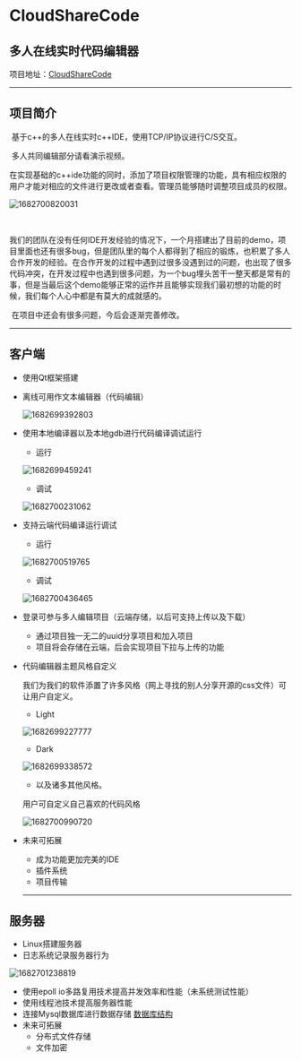 # CloudShareCode
## 多人在线实时代码编辑器

项目地址：[CloudShareCode](https://github.com/GnoCiYeH/CloudShareCode.git)

---

## 项目简介

​	基于c++的多人在线实时c++IDE，使用TCP/IP协议进行C/S交互。

​	多人共同编辑部分请看演示视频。

​	在实现基础的c++ide功能的同时，添加了项目权限管理的功能，具有相应权限的用户才能对相应的文件进行更改或者查看。管理员能够随时调整项目成员的权限。

![1682700820031](.\README_IMAGE\1682700820031.png)

​	

​	我们的团队在没有任何IDE开发经验的情况下，一个月搭建出了目前的demo，项目里面也还有很多bug，但是团队里的每个人都得到了相应的锻炼，也积累了多人合作开发的经验。在合作开发的过程中遇到过很多没遇到过的问题，也出现了很多代码冲突，在开发过程中也遇到很多问题，为一个bug埋头苦干一整天都是常有的事，但是当最后这个demo能够正常的运作并且能够实现我们最初想的功能的时候，我们每个人心中都是有莫大的成就感的。

​	在项目中还会有很多问题，今后会逐渐完善修改。

---

## 客户端

- 使用Qt框架搭建

- 离线可用作文本编辑器（代码编辑）

  ![1682699392803](.\README_IMAGE\1682699392803.png)

- 使用本地编译器以及本地gdb进行代码编译调试运行

  - 运行

  ![1682699459241](.\README_IMAGE\1682699459241.png)

  - 调试

  ![1682700231062](.\README_IMAGE\1682700231062.png)

- 支持云端代码编译运行调试

  - 运行

  ![1682700519765](.\README_IMAGE\1682700519765.png)

  - 调试

  ![1682700436465](.\README_IMAGE\1682700436465.png)

- 登录可参与多人编辑项目（云端存储，以后可支持上传以及下载）

  - 通过项目独一无二的uuid分享项目和加入项目
  - 项目将会存储在云端，后会实现项目下拉与上传的功能

- 代码编辑器主题风格自定义

  我们为我们的软件添置了许多风格（网上寻找的别人分享开源的css文件）可让用户自定义。

  - Light

  ![1682699227777](.\README_IMAGE\1682699227777.png)

  - Dark

  ![1682699338572](.\README_IMAGE\1682699338572.png)

  - 以及诸多其他风格。

  

  用户可自定义自己喜欢的代码风格

  ![1682700990720](.\README_IMAGE\1682700990720.png)

- 未来可拓展
  - 成为功能更加完美的IDE
  - 插件系统
  - 项目传输
  
  ---

## 服务器

- Linux搭建服务器
- 日志系统记录服务器行为

![1682701238819](.\README_IMAGE\1682701238819.png)

- 使用epoll io多路复用技术提高并发效率和性能（未系统测试性能）
- 使用线程池技术提高服务器性能
- 连接Mysql数据库进行数据存储  [数据库结构](https://github.com/GnoCiYeH/CloudShareCode/blob/main/Server/CloudSharedCoing%20%20Mysql%20%E8%A1%A8%E7%BB%93%E6%9E%84.md)
- 未来可拓展
  - 分布式文件存储
  - 文件加密
